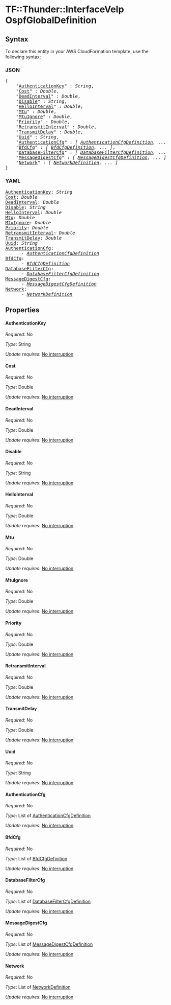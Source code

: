 # TF::Thunder::InterfaceVeIp OspfGlobalDefinition

## Syntax

To declare this entity in your AWS CloudFormation template, use the following syntax:

### JSON

<pre>
{
    "<a href="#authenticationkey" title="AuthenticationKey">AuthenticationKey</a>" : <i>String</i>,
    "<a href="#cost" title="Cost">Cost</a>" : <i>Double</i>,
    "<a href="#deadinterval" title="DeadInterval">DeadInterval</a>" : <i>Double</i>,
    "<a href="#disable" title="Disable">Disable</a>" : <i>String</i>,
    "<a href="#hellointerval" title="HelloInterval">HelloInterval</a>" : <i>Double</i>,
    "<a href="#mtu" title="Mtu">Mtu</a>" : <i>Double</i>,
    "<a href="#mtuignore" title="MtuIgnore">MtuIgnore</a>" : <i>Double</i>,
    "<a href="#priority" title="Priority">Priority</a>" : <i>Double</i>,
    "<a href="#retransmitinterval" title="RetransmitInterval">RetransmitInterval</a>" : <i>Double</i>,
    "<a href="#transmitdelay" title="TransmitDelay">TransmitDelay</a>" : <i>Double</i>,
    "<a href="#uuid" title="Uuid">Uuid</a>" : <i>String</i>,
    "<a href="#authenticationcfg" title="AuthenticationCfg">AuthenticationCfg</a>" : <i>[ <a href="authenticationcfgdefinition.md">AuthenticationCfgDefinition</a>, ... ]</i>,
    "<a href="#bfdcfg" title="BfdCfg">BfdCfg</a>" : <i>[ <a href="bfdcfgdefinition.md">BfdCfgDefinition</a>, ... ]</i>,
    "<a href="#databasefiltercfg" title="DatabaseFilterCfg">DatabaseFilterCfg</a>" : <i>[ <a href="databasefiltercfgdefinition.md">DatabaseFilterCfgDefinition</a>, ... ]</i>,
    "<a href="#messagedigestcfg" title="MessageDigestCfg">MessageDigestCfg</a>" : <i>[ <a href="messagedigestcfgdefinition.md">MessageDigestCfgDefinition</a>, ... ]</i>,
    "<a href="#network" title="Network">Network</a>" : <i>[ <a href="networkdefinition.md">NetworkDefinition</a>, ... ]</i>
}
</pre>

### YAML

<pre>
<a href="#authenticationkey" title="AuthenticationKey">AuthenticationKey</a>: <i>String</i>
<a href="#cost" title="Cost">Cost</a>: <i>Double</i>
<a href="#deadinterval" title="DeadInterval">DeadInterval</a>: <i>Double</i>
<a href="#disable" title="Disable">Disable</a>: <i>String</i>
<a href="#hellointerval" title="HelloInterval">HelloInterval</a>: <i>Double</i>
<a href="#mtu" title="Mtu">Mtu</a>: <i>Double</i>
<a href="#mtuignore" title="MtuIgnore">MtuIgnore</a>: <i>Double</i>
<a href="#priority" title="Priority">Priority</a>: <i>Double</i>
<a href="#retransmitinterval" title="RetransmitInterval">RetransmitInterval</a>: <i>Double</i>
<a href="#transmitdelay" title="TransmitDelay">TransmitDelay</a>: <i>Double</i>
<a href="#uuid" title="Uuid">Uuid</a>: <i>String</i>
<a href="#authenticationcfg" title="AuthenticationCfg">AuthenticationCfg</a>: <i>
      - <a href="authenticationcfgdefinition.md">AuthenticationCfgDefinition</a></i>
<a href="#bfdcfg" title="BfdCfg">BfdCfg</a>: <i>
      - <a href="bfdcfgdefinition.md">BfdCfgDefinition</a></i>
<a href="#databasefiltercfg" title="DatabaseFilterCfg">DatabaseFilterCfg</a>: <i>
      - <a href="databasefiltercfgdefinition.md">DatabaseFilterCfgDefinition</a></i>
<a href="#messagedigestcfg" title="MessageDigestCfg">MessageDigestCfg</a>: <i>
      - <a href="messagedigestcfgdefinition.md">MessageDigestCfgDefinition</a></i>
<a href="#network" title="Network">Network</a>: <i>
      - <a href="networkdefinition.md">NetworkDefinition</a></i>
</pre>

## Properties

#### AuthenticationKey

_Required_: No

_Type_: String

_Update requires_: [No interruption](https://docs.aws.amazon.com/AWSCloudFormation/latest/UserGuide/using-cfn-updating-stacks-update-behaviors.html#update-no-interrupt)

#### Cost

_Required_: No

_Type_: Double

_Update requires_: [No interruption](https://docs.aws.amazon.com/AWSCloudFormation/latest/UserGuide/using-cfn-updating-stacks-update-behaviors.html#update-no-interrupt)

#### DeadInterval

_Required_: No

_Type_: Double

_Update requires_: [No interruption](https://docs.aws.amazon.com/AWSCloudFormation/latest/UserGuide/using-cfn-updating-stacks-update-behaviors.html#update-no-interrupt)

#### Disable

_Required_: No

_Type_: String

_Update requires_: [No interruption](https://docs.aws.amazon.com/AWSCloudFormation/latest/UserGuide/using-cfn-updating-stacks-update-behaviors.html#update-no-interrupt)

#### HelloInterval

_Required_: No

_Type_: Double

_Update requires_: [No interruption](https://docs.aws.amazon.com/AWSCloudFormation/latest/UserGuide/using-cfn-updating-stacks-update-behaviors.html#update-no-interrupt)

#### Mtu

_Required_: No

_Type_: Double

_Update requires_: [No interruption](https://docs.aws.amazon.com/AWSCloudFormation/latest/UserGuide/using-cfn-updating-stacks-update-behaviors.html#update-no-interrupt)

#### MtuIgnore

_Required_: No

_Type_: Double

_Update requires_: [No interruption](https://docs.aws.amazon.com/AWSCloudFormation/latest/UserGuide/using-cfn-updating-stacks-update-behaviors.html#update-no-interrupt)

#### Priority

_Required_: No

_Type_: Double

_Update requires_: [No interruption](https://docs.aws.amazon.com/AWSCloudFormation/latest/UserGuide/using-cfn-updating-stacks-update-behaviors.html#update-no-interrupt)

#### RetransmitInterval

_Required_: No

_Type_: Double

_Update requires_: [No interruption](https://docs.aws.amazon.com/AWSCloudFormation/latest/UserGuide/using-cfn-updating-stacks-update-behaviors.html#update-no-interrupt)

#### TransmitDelay

_Required_: No

_Type_: Double

_Update requires_: [No interruption](https://docs.aws.amazon.com/AWSCloudFormation/latest/UserGuide/using-cfn-updating-stacks-update-behaviors.html#update-no-interrupt)

#### Uuid

_Required_: No

_Type_: String

_Update requires_: [No interruption](https://docs.aws.amazon.com/AWSCloudFormation/latest/UserGuide/using-cfn-updating-stacks-update-behaviors.html#update-no-interrupt)

#### AuthenticationCfg

_Required_: No

_Type_: List of <a href="authenticationcfgdefinition.md">AuthenticationCfgDefinition</a>

_Update requires_: [No interruption](https://docs.aws.amazon.com/AWSCloudFormation/latest/UserGuide/using-cfn-updating-stacks-update-behaviors.html#update-no-interrupt)

#### BfdCfg

_Required_: No

_Type_: List of <a href="bfdcfgdefinition.md">BfdCfgDefinition</a>

_Update requires_: [No interruption](https://docs.aws.amazon.com/AWSCloudFormation/latest/UserGuide/using-cfn-updating-stacks-update-behaviors.html#update-no-interrupt)

#### DatabaseFilterCfg

_Required_: No

_Type_: List of <a href="databasefiltercfgdefinition.md">DatabaseFilterCfgDefinition</a>

_Update requires_: [No interruption](https://docs.aws.amazon.com/AWSCloudFormation/latest/UserGuide/using-cfn-updating-stacks-update-behaviors.html#update-no-interrupt)

#### MessageDigestCfg

_Required_: No

_Type_: List of <a href="messagedigestcfgdefinition.md">MessageDigestCfgDefinition</a>

_Update requires_: [No interruption](https://docs.aws.amazon.com/AWSCloudFormation/latest/UserGuide/using-cfn-updating-stacks-update-behaviors.html#update-no-interrupt)

#### Network

_Required_: No

_Type_: List of <a href="networkdefinition.md">NetworkDefinition</a>

_Update requires_: [No interruption](https://docs.aws.amazon.com/AWSCloudFormation/latest/UserGuide/using-cfn-updating-stacks-update-behaviors.html#update-no-interrupt)

